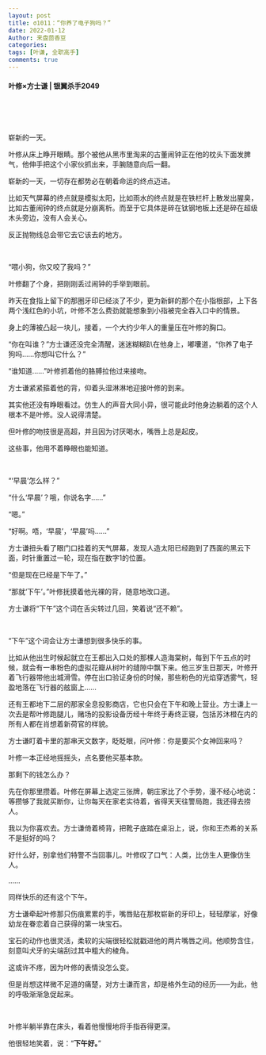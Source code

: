 ```yaml
---
layout: post
title: σ1011：“你养了电子狗吗？”
date: 2022-01-12
Author: 来盘茴香豆
categories: 
tags: [叶谦, 全职高手]
comments: true
--- 
```


#### 叶修×方士谦 | 银翼杀手2049


<br/><br/><br/>


崭新的一天。

叶修从床上睁开眼睛。那个被他从黑市里淘来的古董闹钟正在他的枕头下面发脾气，他伸手把这个小家伙抓出来，手腕随意向后一翻。

崭新的一天，一切存在都势必在朝着命运的终点迈进。

比如天气屏幕的终点就是模拟太阳，比如雨水的终点就是在铁栏杆上散发出腥臭，比如古董闹钟的终点就是分崩离析。而至于它具体是碎在钛钢地板上还是碎在超级木头旁边，没有人会关心。

反正抛物线总会带它去它该去的地方。

<br/>

“喂小狗，你又咬了我吗？”

叶修翻了个身，把刚刚丢过闹钟的手举到眼前。

昨天在食指上留下的那圈牙印已经淡了不少，更为新鲜的那个在小指根部，上下各两个浅红色的小坑，叶修不怎么费劲就能想象到小指被完全吞入口中的情景。

身上的薄被凸起一块儿，接着，一个大约少年人的重量压在叶修的胸口。

“你在叫谁？”方士谦还没完全清醒，迷迷糊糊趴在他身上，嘟囔道，“你养了电子狗吗……你想叫它什么？”

“谁知道……”叶修抓着他的胳膊拉他过来接吻。

方士谦紧紧箍着他的背，仰着头湿淋淋地迎接叶修的到来。

其实他还没有睁眼看过。仿生人的声音大同小异，很可能此时他身边躺着的这个人根本不是叶修。没人说得清楚。

但叶修的吻技很是高超，并且因为讨厌喝水，嘴唇上总是起皮。

这些事，他用不着睁眼也能知道。

<br/>

“‘早晨’怎么样？”

“什么‘早晨’？哦，你说名字……”

“嗯。”

“好啊。唔，‘早晨’，‘早晨’吗……”

方士谦扭头看了眼门口挂着的天气屏幕，发现人造太阳已经跑到了西面的黑云下面，时针重置过一轮，现在指在数字1的位置。

“但是现在已经是下午了。”

“那就‘下午’。”叶修抚摸着他光裸的背，随意地改口道。

方士谦将“下午”这个词在舌尖转过几回，笑着说“还不赖”。

<br/>

“下午”这个词会让方士谦想到很多快乐的事。

比如从他出生时候起就立在王都出入口处的那棵人造海棠树，每到下午五点的时候，就会有一串粉色的虚拟花瓣从树叶的缝隙中飘下来。他三岁生日那天，叶修开着飞行器带他出城滑雪。停在出口验证身份的时候，那些粉色的光焰穿透雾气，轻盈地落在飞行器的舷窗上……

还有王都地下二层的那家全息投影商店，它也只会在下午和晚上营业。方士谦上一次去是帮叶修跑腿儿，赌场的投影设备历经十年终于寿终正寝，包括苏沐橙在内的所有人都在肖想着新荷官的样貌。

方士谦盯着卡里的那串天文数字，眨眨眼，问叶修：你是要买个女神回来吗？

叶修一本正经地摇摇头，点名要他买基本款。

那剩下的钱怎么办？

先在你那里攒着。叶修在屏幕上选定三张牌，朝庄家比了个手势，漫不经心地说：等攒够了我就买断你，让你每天在家老实待着，省得天天往警局跑，我还得去捞人。

我以为你喜欢去。方士谦倚着椅背，把靴子底踏在桌沿上，说，你和王杰希的关系不是挺好的吗？

好什么好，别拿他们特警不当回事儿。叶修叹了口气：人类，比仿生人更像仿生人。

……

同样快乐的还有这个下午。

方士谦牵起叶修那只伤痕累累的手，嘴唇贴在那枚崭新的牙印上，轻轻摩挲，好像幼龙在眷恋着自己获得的第一块宝石。

宝石的动作也很灵活，柔软的尖端很轻松就戳进他的两片嘴唇之间。他顺势含住，刻意叫犬牙的尖端刮过其中粗大的棱角。

这或许不疼，因为叶修的表情没怎么变。

但是肖想这样微不足道的痛楚，对方士谦而言，却是格外生动的经历——为此，他的呼吸渐渐急促起来。

<br/>

叶修半躺半靠在床头，看着他慢慢地将手指吞得更深。

他很轻地笑着，说：“**下午好。**”





